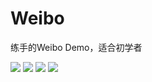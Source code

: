 # Weibo
练手的Weibo Demo，适合初学者

![](https://github.com/zhongfenglee/Weibo/blob/master/Screenshot/1.png?raw=true)
![](https://github.com/zhongfenglee/Weibo/blob/master/Screenshot/2.png?raw=true)
![](https://github.com/zhongfenglee/Weibo/blob/master/Screenshot/3.png?raw=true)
![](https://github.com/zhongfenglee/Weibo/blob/master/Screenshot/4.png?raw=true)
